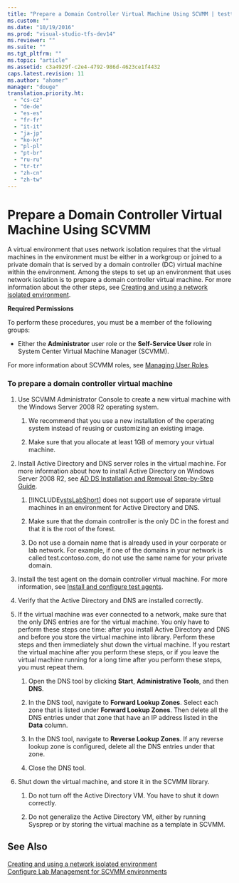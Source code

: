 ```yaml
---
title: "Prepare a Domain Controller Virtual Machine Using SCVMM | testtitle"
ms.custom: ""
ms.date: "10/19/2016"
ms.prod: "visual-studio-tfs-dev14"
ms.reviewer: ""
ms.suite: ""
ms.tgt_pltfrm: ""
ms.topic: "article"
ms.assetid: c3a4929f-c2e4-4792-986d-4623ce1f4432
caps.latest.revision: 11
ms.author: "ahomer"
manager: "douge"
translation.priority.ht: 
  - "cs-cz"
  - "de-de"
  - "es-es"
  - "fr-fr"
  - "it-it"
  - "ja-jp"
  - "ko-kr"
  - "pl-pl"
  - "pt-br"
  - "ru-ru"
  - "tr-tr"
  - "zh-cn"
  - "zh-tw"
---
```

# Prepare a Domain Controller Virtual Machine Using SCVMM
A virtual environment that uses network isolation requires that the virtual machines in the environment must be either in a workgroup or joined to a private domain that is served by a domain controller (DC) virtual machine within the environment. Among the steps to set up an environment that uses network isolation is to prepare a domain controller virtual machine. For more information about the other steps, see [Creating and using a network isolated environment](../test/creating-and-using-a-network-isolated-environment.md).  
  
 **Required Permissions**  
  
 To perform these procedures, you must be a member of the following groups:  
  
-   Either the **Administrator** user role or the **Self-Service User** role in System Center Virtual Machine Manager (SCVMM).  
  
 For more information about SCVMM roles, see [Managing User Roles](http://go.microsoft.com/fwlink/?LinkId=185869).  
  
### To prepare a domain controller virtual machine  
  
1.  Use SCVMM Administrator Console to create a new virtual machine with the Windows Server 2008 R2 operating system.  
  
    1.  We recommend that you use a new installation of the operating system instead of reusing or customizing an existing image.  
  
    2.  Make sure that you allocate at least 1GB of memory your virtual machine.  
  
2.  Install Active Directory and DNS server roles in the virtual machine. For more information about how to install Active Directory on Windows Server 2008 R2, see [AD DS Installation and Removal Step-by-Step Guide](http://go.microsoft.com/fwlink/?LinkId=237610).  
  
    1.  [!INCLUDE[vstsLabShort](../test/includes/vstslabshort_md.md)] does not support use of separate virtual machines in an environment for Active Directory and DNS.  
  
    2.  Make sure that the domain controller is the only DC in the forest and that it is the root of the forest.  
  
    3.  Do not use a domain name that is already used in your corporate or lab network. For example, if one of the domains in your network is called test.contoso.com, do not use the same name for your private domain.  
  
3.  Install the test agent on the domain controller virtual machine. For more information, see [Install and configure test agents](../test/install-and-configure-test-agents.md).  
  
4.  Verify that the Active Directory and DNS are installed correctly.  
  
5.  If the virtual machine was ever connected to a network, make sure that the only DNS entries are for the virtual machine. You only have to perform these steps one time: after you install Active Directory and DNS and before you store the virtual machine into library. Perform these steps and then immediately shut down the virtual machine. If you restart the virtual machine after you perform these steps, or if you leave the virtual machine running for a long time after you perform these steps, you must repeat them.  
  
    1.  Open the DNS tool by clicking **Start**, **Administrative Tools**, and then **DNS**.  
  
    2.  In the DNS tool, navigate to **Forward Lookup Zones**. Select each zone that is listed under **Forward Lookup Zones**. Then delete all the DNS entries under that zone that have an IP address listed in the **Data** column.  
  
    3.  In the DNS tool, navigate to **Reverse Lookup Zones**. If any reverse lookup zone is configured, delete all the DNS entries under that zone.  
  
    4.  Close the DNS tool.  
  
6.  Shut down the virtual machine, and store it in the SCVMM library.  
  
    1.  Do not turn off the Active Directory VM. You have to shut it down correctly.  
  
    2.  Do not generalize the Active Directory VM, either by running Sysprep or by storing the virtual machine as a template in SCVMM.  
  
## See Also  
 [Creating and using a network isolated environment](../test/creating-and-using-a-network-isolated-environment.md)   
 [Configure Lab Management for SCVMM environments](../test/configure-lab-management-for-scvmm-environments.md)